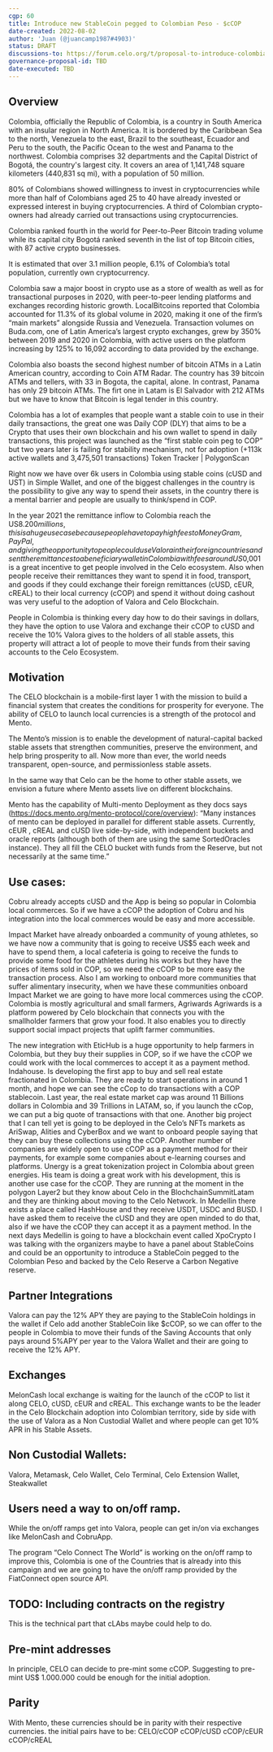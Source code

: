 ```yaml
---
cgp: 60
title: Introduce new StableCoin pegged to Colombian Peso - $cCOP
date-created: 2022-08-02
author: 'Juan (@juancamp1987#4903)'
status: DRAFT 
discussions-to: https://forum.celo.org/t/proposal-to-introduce-colombian-peso-ccop-stable-coin/3200/15
governance-proposal-id: TBD
date-executed: TBD
---
```


## Overview
 
Colombia, officially the Republic of Colombia, is a country in South America with an insular region in North America. It is bordered by the Caribbean Sea to the north, Venezuela to the east, Brazil to the southeast, Ecuador and Peru to the south, the Pacific Ocean to the west and Panama to the northwest. Colombia comprises 32 departments and the Capital District of Bogotá, the country's largest city. It covers an area of 1,141,748 square kilometers (440,831 sq mi), with a population of 50 million.
 
80% of Colombians showed willingness to invest in cryptocurrencies while more than half of Colombians aged 25 to 40 have already invested or expressed interest in buying cryptocurrencies. A third of Colombian crypto-owners had already carried out transactions using cryptocurrencies.
 
Colombia ranked fourth in the world for Peer-to-Peer Bitcoin trading volume while its capital city Bogotá ranked seventh in the list of top Bitcoin cities, with 87 active crypto businesses.
 
It is estimated that over 3.1 million people, 6.1% of Colombia’s total population, currently own cryptocurrency.
 
Colombia saw a major boost in crypto use as a store of wealth as well as for transactional purposes in 2020, with peer-to-peer lending platforms and exchanges recording historic growth. LocalBitcoins reported that Colombia accounted for 11.3% of its global volume in 2020, making it one of the firm’s “main markets” alongside Russia and Venezuela. Transaction volumes on Buda.com, one of Latin America’s largest crypto exchanges, grew by 350% between 2019 and 2020 in Colombia, with active users on the platform increasing by 125% to 16,092 according to data provided by the exchange.
 
Colombia also boasts the second highest number of bitcoin ATMs in a Latin American country, according to Coin ATM Radar. The country has 39 bitcoin ATMs and tellers, with 33 in Bogota, the capital, alone. In contrast, Panama has only 29 bitcoin ATMs. The firt one in Latam is El Salvador with 212 ATMs but we have to know that Bitcoin is legal tender in this country.
 
Colombia has a lot of examples that people want a stable coin to use in their daily transactions, the great one was Daily COP (DLY) that aims to be a Crypto that uses their own blockchain and his own wallet to spend in daily transactions, this project was launched as the “first stable coin peg to COP” but two years later is failing for stability mechanism, not for adoption (+113k active wallets and 3,475,501 transactions) Token Tracker | PolygonScan
 
Right now we have over 6k users in Colombia using stable coins (cUSD and UST) in Simple Wallet, and one of the biggest challenges in the country is the possibility to give any way to spend their assets, in the country there is a mental barrier and people are usually to think/spend in COP.
 
In the year 2021 the remittance inflow to Colombia reach the US$8.200 millions, this is a huge use case because people have to pay high fees to MoneyGram, PayPal, and giving the opportunity to people could use Valora in their foreign countries and sent the remittances to a beneficiary wallet in Colombia with fees around US$0,001 is a great incentive to get people involved in the Celo ecosystem. Also when people receive their remittances they want to spend it in food, transport, and goods if they could exchange their foreign remittances (cUSD, cEUR, cREAL) to their local currency (cCOP) and spend it without doing cashout was very useful to the adoption of Valora and Celo Blockchain.

People in Colombia is thinking every day how to do their savings in dollars, they have the option to use Valora and exchange their cCOP to cUSD and receive the 10% Valora gives to the holders of all stable assets, this property will attract a lot of people to move their funds from their saving accounts to the Celo Ecosystem.
 
 
## Motivation
The CELO blockchain is a mobile-first layer 1 with the mission to build a financial system that creates the conditions for prosperity for everyone.
The ability of CELO to launch local currencies is a strength of the protocol and Mento.
 
The Mento’s mission is to enable the development of natural-capital backed stable assets that strengthen communities, preserve the environment, and help bring prosperity to all. Now more than ever, the world needs transparent, open-source, and permissionless stable assets.
 
In the same way that Celo can be the home to other stable assets, we envision a future where Mento assets live on different blockchains.
 
Mento has the capability of Multi-mento Deployment​ as they docs says (https://docs.mento.org/mento-protocol/core/overview):
“Many instances of mento can be deployed in parallel for different stable assets. Currently, cEUR , cREAL and cUSD live side-by-side, with independent buckets and oracle reports (although both of them are using the same SortedOracles instance). They all fill the CELO bucket with funds from the Reserve, but not necessarily at the same time.”
 

 
 
 

## Use cases:
Cobru already accepts cUSD and the App is being so popular in Colombia local commerces. So if we have a cCOP the adoption of Cobru and his integration into the local commerces would be easy and more accessible.

Impact Market have already onboarded a community of young athletes, so we have now a community that is going to receive US$5 each week and have to spend them, a local cafeteria is going to receive the funds to provide some food for the athletes during his works but they have the prices of items sold in COP, so we need the cCOP to be more easy the transaction process. Also I am working to onboard more communities that suffer alimentary insecurity, when we have these communities onboard Impact Market we are going to have more local commerces using the cCOP.
Colombia is mostly agricultural and small farmers, Agriwards  Agriwards is a platform powered by Celo blockchain that connects you with the smallholder farmers that grow your food. It also enables you to directly support social impact projects that uplift farmer communities.

The new integration with EticHub is a huge opportunity to help farmers in Colombia, but they buy their supplies in COP, so if we have the cCOP we could work with the local commerces to accept it as a payment method.
Indahouse. Is developing the first app to buy and sell real estate fractionated in Colombia. They are ready to start operations in around 1 month, and hope we can see the cCop to do transactions with a COP stablecoin. Last year, the real estate market cap was around 11 Billions dollars in Colombia and 39 Trillions in LATAM, so, if you launch the cCop, we can put a big quote of transactions with that one.
Another big project that I can tell yet is going to be deployed in the Celo’s NFTs markets as AriSwap, Alities and CyberBox and we want to onboard people saying that they can buy these collections using the cCOP.
Another number of companies are widely open to use cCOP as a payment method for their payments, for example some companies about e-learning courses and platforms.
Unergy is a great tokenization project in Colombia about green energies. His team is doing a great work with his development, this is another use case for the cCOP. They are running at the moment in the polygon Layer2 but they know about Celo in the BlochchainSummitLatam and they are thinking about moving to the Celo Network.
In Medellin there exists a place called HashHouse and they receive USDT, USDC and BUSD. I have asked them to receive the cUSD and they are open minded to do that, also if we have the cCOP they can accept it as a payment method.
In the next days Medellin is going to have a blockchain event called XpoCrypto I was talking with the organizers maybe to have a panel about StableCoins and could be an opportunity to introduce a StableCoin pegged to the Colombian Peso and backed by the Celo Reserve a Carbon Negative reserve. 
 
 
## Partner Integrations
Valora can pay the 12% APY they are paying to the StableCoin holdings in the wallet if Celo add another StableCoin like $cCOP, so we can offer to the people in Colombia to move their funds of the Saving Accounts that only pays around 5%APY per year to the Valora Wallet and their are going to receive the 12% APY.
 
## Exchanges
MelonCash local exchange is waiting for the launch of the cCOP to list it along CELO, cUSD, cEUR and cREAL. This exchange wants to be the leader in the Celo Blockchain adoption into Colombian territory, side by side with the use of Valora as a Non Custodial Wallet and where people can get 10% APR in his Stable Assets.
 
## Non Custodial Wallets:
Valora, Metamask, Celo Wallet, Celo Terminal, Celo Extension Wallet, Steakwallet
 
## Users need a way to on/off ramp.
While the on/off ramps get into Valora, people can get in/on via exchanges like MelonCash and CobruApp.
 
The program “Celo Connect The World” is working on the on/off ramp to improve this, Colombia is one of the Countries that is already into this campaign and we are going to have the on/off ramp provided by the FiatConnect open source API.
 
## TODO: Including contracts on the registry
This is the technical part that cLAbs maybe could help to do.
 
## Pre-mint addresses
In principle, CELO can decide to pre-mint some cCOP. 
Suggesting to pre-mint US$ 1.000.000 could be enough for the initial adoption.
 
 
## Parity
With Mento, these currencies should be in parity with their respective currencies. the initial pairs have to be:
CELO/cCOP
cCOP/cUSD
cCOP/cEUR
cCOP/cREAL
 

